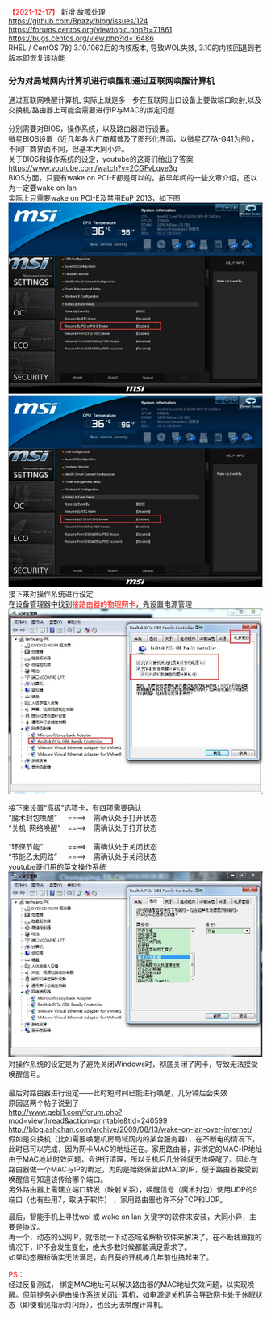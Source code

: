 <font color=red>【2021-12-17】</font> 新增 故障处理  
https://github.com/Bpazy/blog/issues/124  
https://forums.centos.org/viewtopic.php?t=71861  
https://bugs.centos.org/view.php?id=16486  
RHEL / CentOS 7的 3.10.1062后的内核版本, 导致WOL失效, 3.10的内核回退到老版本即恢复该功能



### 分为对局域网内计算机进行唤醒和通过互联网唤醒计算机  
通过互联网唤醒计算机, 实际上就是多一步在互联网出口设备上要做端口映射,以及交换机/路由器上可能会需要进行IP与MAC的绑定问题.  
<br/>
分别需要对BIOS，操作系统，以及路由器进行设置。
<br/>
微星BIOS设置（近几年各大厂商都普及了图形化界面，以微星Z77A-G41为例），不同厂商界面不同，但基本大同小异。  
关于BIOS和操作系统的设定，youtube的这哥们给出了答案  
https://www.youtube.com/watch?v=2CGFvLgye3g  
BIOS方面，只要有wake on PCI-E都是可以的，按早年间的一些文章介绍，还以为一定要wake on lan  
实际上只需要wake on  PCI-E及禁用EuP 2013，如下图
![](/images/uA7hrF2GedyqQgnb79CsTdfUim0kEvGA.jpg)
<br/>
![](/images/uA7hrF2Ged3loFhTwjMaXHi29CekObKP.jpg)
<br/>
接下来对操作系统进行设定  
在设备管理器中找到<font color=red>接路由器的物理网卡</font>，先设置电源管理  
![](/images/uA7hrF2GedCb6YWhJIdeA4GREgBFf9jO.jpg)

接下来设置“高级”选项卡，有四项需要确认  
“魔术封包唤醒”&ensp;&ensp;&ensp;====>&ensp;&ensp;需确认处于打开状态  
“关机&ensp;网络唤醒”&ensp;&ensp;====>&ensp;&ensp;需确认处于打开状态  
<br/>
“环保节能”&ensp;&ensp;&ensp;&ensp;&ensp;&ensp;&ensp;====>&ensp;&ensp;需确认处于关闭状态  
“节能乙太网路”&ensp;&ensp;&ensp;====>&ensp;&ensp;需确认处于关闭状态  
youtube哥们用的英文操作系统  
![](/images/uA7hrF2GedpFetMrgZjovYkEGxiH3IQX.jpg)
对操作系统的设定是为了避免关闭Windows时，彻底关闭了网卡，导致无法接受唤醒信号。  
<br/>
最后对路由器进行设定——此时短时间已能进行唤醒，几分钟后会失效  
原因这两个帖子说到了  
http://www.gebi1.com/forum.php?mod=viewthread&action=printable&tid=240599  
http://blog.ashchan.com/archive/2009/08/13/wake-on-lan-over-internet/  
假如是交换机（比如需要唤醒机房局域网内的某台服务器），在不断电的情况下，此时已可以完成，因为网卡MAC的地址还在。家用路由器，非绑定的MAC-IP地址由于MAC地址时效问题，会进行清理，所以关机后几分钟就无法唤醒了。因此在路由器做一个MAC与IP的绑定，为的是始终保留此MAC的IP，便于路由器接受到唤醒信号知道该传给哪个端口。  
另外路由器上需建立端口转发（映射关系），唤醒信号（魔术封包）使用UDP的9端口（也有些用7，取决于软件） ，家用路由器也许不分TCP和UDP。  

最后，智能手机上寻找wol 或 wake on lan 关键字的软件来安装，大同小异，主要是协议。  
再一个，动态的公网IP，就借助一下动态域名解析软件来解决了，在不断线重拨的情况下，IP不会发生变化，绝大多数时候都能满足需求了。  
如果动态解析确实无法满足，向日葵的开机棒几年前也搞起来了。  

<font color=red>PS：</font>  
经过反复测试， 绑定MAC地址可以解决路由器的MAC地址失效问题，以实现唤醒。但前提务必是由操作系统关闭计算机，如电源键关机等会导致网卡处于休眠状态（即使看见指示灯闪烁），也会无法唤醒计算机。
